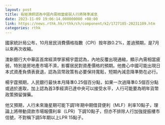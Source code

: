```yaml
---
layout: post
title: 有經濟師認為中國內需相當疲弱人行將降準減息
date: 2023-11-09 19:06:14.000000000 +08:00
link: https://news.rthk.hk/rthk/ch/component/k2/1727185-20231109.htm
categories: rthk
---
```


國家統計局公布，10月居民消費價格指數（CPI）按年跌0.2%，差過預期，是7月以來再次收縮。

澳新銀行大中華區首席經濟學家楊宇霆認為，內地反覆出現通縮，顯示內需相當疲弱，特別是房地產市場不濟，影響居民對資產價格的預期。他擔心中國可能出現日本式資產負債表衰退，認為貨幣政策有必要保持寬鬆，短期內減息降準勢在必行。

楊宇霆預期，人民銀行最快本月降準0.25個百分點，如果一次過降準0.5個百分點或過於進取，加上認為首3季經濟已達中央可以接受水平，人行可能要為明年貨幣政策預留彈藥。

他又預期，人行未來幾星期可能下調1年期中期借貸便利（MLF）利率10點子，理論上將帶動貸款市場報價利率（LPR）下調10點子，但亦不排除人行加強提振樓市信號，不對稱下調5年期以上LPR 15點子。
